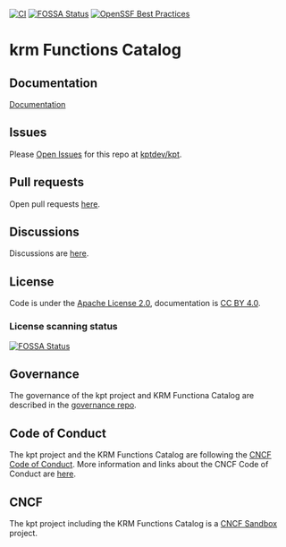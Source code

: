 [![CI](https://github.com/kptdev/krm-functions-catalog/actions/workflows/ci.yaml/badge.svg)](https://github.com/kptdev/krm-functions-catalog/actions/workflows/ci.yaml)
[![FOSSA Status](https://app.fossa.com/api/projects/git%2Bgithub.com%2Fkptdev%2Fkrm-functions-catalog.svg?type=shield)](https://app.fossa.com/projects/git%2Bgithub.com%2Fkptdev%2Fkrm-functions-catalog?ref=badge_shield)
[![OpenSSF Best Practices](https://www.bestpractices.dev/projects/10657/badge)](https://www.bestpractices.dev/projects/10657)

# krm Functions Catalog

## Documentation

[Documentation](https://catalog.kpt.dev/)

## Issues

Please [Open Issues](https://github.com/kptdev/kpt/issues) for this repo at [kptdev/kpt](https://github.com/kptdev/kpt/).

## Pull requests

Open pull requests [here](https://github.com/kptdev/krm-functions-catalog/pulls).

## Discussions

Discussions are [here](https://github.com/kptdev/kpt/discussions).

## License

Code is under the [Apache License 2.0](LICENSE), documentation is [CC BY 4.0](LICENSE-documentation).

### License scanning status

[![FOSSA Status](https://app.fossa.com/api/projects/git%2Bgithub.com%2Fkptdev%2Fkrm-functions-catalog.svg?type=large)](https://app.fossa.com/projects/git%2Bgithub.com%2Fkptdev%2Fkrm-functions-catalog?ref=badge_large)

## Governance

The governance of the kpt project and KRM Functiona Catalog are described in the
[governance repo](https://github.com/kptdev/governance).

## Code of Conduct

The kpt project and the KRM Functions Catalog are following the
[CNCF Code of Conduct](https://github.com/cncf/foundation/blob/main/code-of-conduct.md).
More information and links about the CNCF Code of Conduct are [here](code-of-conduct.md).

## CNCF

The kpt project including the KRM Functions Catalog is a [CNCF Sandbox](https://www.cncf.io/sandbox-projects/) project.
